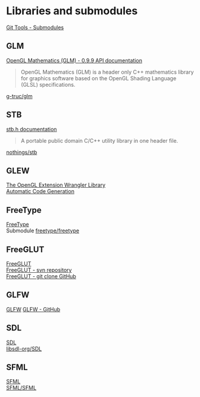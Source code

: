 # Libraries and submodules

[Git Tools - Submodules](https://git-scm.com/book/en/v2/Git-Tools-Submodules)

## GLM

[OpenGL Mathematics (GLM) - 0.9.9 API documentation](https://glm.g-truc.net/0.9.9/api/index.html)

> OpenGL Mathematics (GLM) is a header only C++ mathematics library for graphics software based on the OpenGL Shading Language (GLSL) specifications.

[g-truc/glm](https://github.com/g-truc/glm)

## STB

[stb.h documentation](https://nothings.org/stb/stb_h.html)

> A portable public domain C/C++ utility library in one header file.

[nothings/stb](https://github.com/nothings/stb)

## GLEW

[The OpenGL Extension Wrangler Library](http://glew.sourceforge.net/)  
[Automatic Code Generation](http://glew.sourceforge.net/advanced.html)

## FreeType

[FreeType](https://freetype.org/)  
Submodule [freetype/freetype](https://github.com/freetype/freetype)

## FreeGLUT

[FreeGLUT](http://freeglut.sourceforge.net/)  
[FreeGLUT - svn repository](https://sourceforge.net/p/freeglut/code/HEAD/tree/)  
[FreeGLUT - git clone GitHub](https://github.com/dcnieho/FreeGLUT)  

## GLFW

[GLFW](https://www.glfw.org/)
[GLFW - GitHub](https://github.com/glfw/glfw)

## SDL

[SDL](https://www.libsdl.org/)  
[libsdl-org/SDL](https://github.com/libsdl-org/SDL)  

## SFML

[SFML](https://www.sfml-dev.org/)  
[SFML/SFML](https://github.com/SFML/SFML)  
